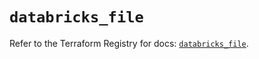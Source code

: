 # `databricks_file`

Refer to the Terraform Registry for docs: [`databricks_file`](https://registry.terraform.io/providers/databricks/databricks/1.81.0/docs/resources/file).
